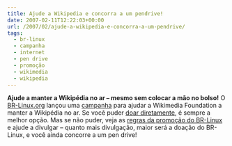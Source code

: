 ```yaml
---
title: Ajude a Wikipedia e concorra a um pendrive!
date: 2007-02-11T12:22:03+00:00
url: /2007/02/ajude-a-wikipedia-e-concorra-a-um-pendrive/
tags:
  - br-linux
  - campanha
  - internet
  - pen drive
  - promoção
  - wikimedia
  - wikipedia
---
```


**Ajude a manter a Wikipédia no ar – mesmo sem colocar a mão no bolso!**
O <a href=http://br-linux.org/>BR-Linux.org</a> lançou uma <a href=http://br-linux.org/linux/campanha-wikipedia>campanha</a> para ajudar a Wikimedia Foundation a manter a Wikipédia no ar. Se você puder <a href=http://wikimediafoundation.org/wiki/Coleta\_de\_fundos>doar diretamente</a>, é sempre a melhor opção. Mas se não puder, veja as <a href=http://br-linux.org/linux/campanha-wikipedia>regras da promoção do BR-Linux</a> e ajude a divulgar – quanto mais divulgação, maior será a doação do BR-Linux, e você ainda concorre a um pen drive!
